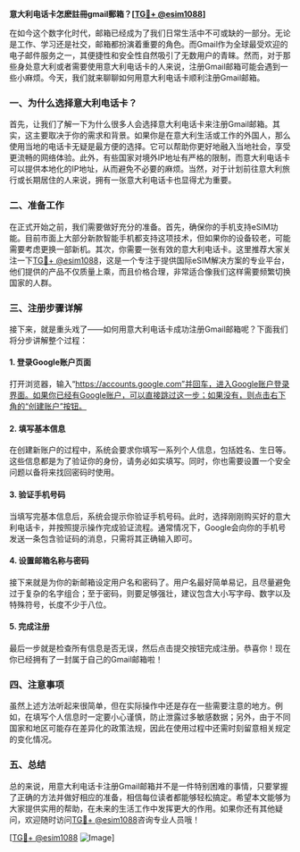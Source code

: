 **意大利电话卡怎麽註冊gmail郵箱？[[TG💪+ @esim1088](https://t.me/s/esim1088)]**

在如今这个数字化时代，邮箱已经成为了我们日常生活中不可或缺的一部分。无论是工作、学习还是社交，邮箱都扮演着重要的角色。而Gmail作为全球最受欢迎的电子邮件服务之一，其便捷性和安全性自然吸引了无数用户的青睐。然而，对于那些身处意大利或者需要使用意大利电话卡的人来说，注册Gmail邮箱可能会遇到一些小麻烦。今天，我们就来聊聊如何用意大利电话卡顺利注册Gmail邮箱。

### 一、为什么选择意大利电话卡？

首先，让我们了解一下为什么很多人会选择意大利电话卡来注册Gmail邮箱。其实，这主要取决于你的需求和背景。如果你是在意大利生活或工作的外国人，那么使用当地的电话卡无疑是最方便的选择。它可以帮助你更好地融入当地社会，享受更流畅的网络体验。此外，有些国家对境外IP地址有严格的限制，而意大利电话卡可以提供本地化的IP地址，从而避免不必要的麻烦。当然，对于计划前往意大利旅行或长期居住的人来说，拥有一张意大利电话卡也显得尤为重要。

### 二、准备工作

在正式开始之前，我们需要做好充分的准备。首先，确保你的手机支持eSIM功能。目前市面上大部分新款智能手机都支持这项技术，但如果你的设备较老，可能需要考虑更换一部新机。其次，你需要一张有效的意大利电话卡。这里推荐大家关注一下[TG💪+ @esim1088](https://t.me/s/esim1088)，这是一个专注于提供国际eSIM解决方案的专业平台，他们提供的产品不仅质量上乘，而且价格合理，非常适合像我们这样需要频繁切换国家的人群。

### 三、注册步骤详解

接下来，就是重头戏了——如何用意大利电话卡成功注册Gmail邮箱呢？下面我们将分步讲解整个过程：

#### 1. 登录Google账户页面

打开浏览器，输入“https://accounts.google.com”并回车，进入Google账户登录界面。如果你已经有Google账户，可以直接跳过这一步；如果没有，则点击右下角的“创建账户”按钮。

#### 2. 填写基本信息

在创建新账户的过程中，系统会要求你填写一系列个人信息，包括姓名、生日等。这些信息都是为了验证你的身份，请务必如实填写。同时，你也需要设置一个安全问题以备将来找回密码时使用。

#### 3. 验证手机号码

当填写完基本信息后，系统会提示你验证手机号码。此时，选择刚刚购买好的意大利电话卡，并按照提示操作完成验证流程。通常情况下，Google会向你的手机号发送一条包含验证码的消息，只需将其正确输入即可。

#### 4. 设置邮箱名称与密码

接下来就是为你的新邮箱设定用户名和密码了。用户名最好简单易记，且尽量避免过于复杂的名字组合；至于密码，则要足够强壮，建议包含大小写字母、数字以及特殊符号，长度不少于八位。

#### 5. 完成注册

最后一步就是检查所有信息是否无误，然后点击提交按钮完成注册。恭喜你！现在你已经拥有了一封属于自己的Gmail邮箱啦！

### 四、注意事项

虽然上述方法听起来很简单，但在实际操作中还是存在一些需要注意的地方。例如，在填写个人信息时一定要小心谨慎，防止泄露过多敏感数据；另外，由于不同国家和地区可能存在差异化的政策法规，因此在使用过程中还需时刻留意相关规定的变化情况。

### 五、总结

总的来说，用意大利电话卡注册Gmail邮箱并不是一件特别困难的事情，只要掌握了正确的方法并做好相应的准备，相信每位读者都能够轻松搞定。希望本文能够为大家提供实用的帮助，在未来的生活工作中发挥更大的作用。如果你还有其他疑问，欢迎随时访问[TG💪+ @esim1088](https://t.me/s/esim1088)咨询专业人员哦！

[[TG💪+ @esim1088](https://t.me/s/esim1088) ![Image](https://i.postimg.cc/4NQfJmqS/Snipaste-2025-05-13-00-14-12.png)]